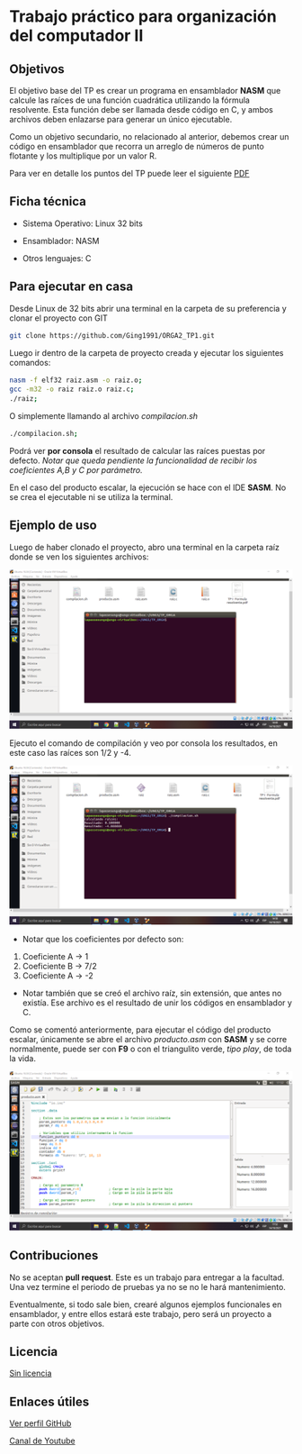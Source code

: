 # Trabajo práctico para organización del computador II

## Objetivos
El objetivo base del TP es crear un programa en ensamblador **NASM** que calcule las raíces de una función cuadrática utilizando la fórmula resolvente. Esta función debe ser llamada desde código en C, y ambos archivos deben enlazarse para generar un único ejecutable.

Como un objetivo secundario, no relacionado al anterior, debemos crear un código en ensamblador que recorra un arreglo de números de punto flotante y los multiplique por un valor R.

Para ver en detalle los puntos del TP puede leer el siguiente [PDF](https://github.com/Ging1991/ORGA2_TP1/blob/master/TP%20I%20-%20Formula%20resolvente.pdf)
## Ficha técnica
- Sistema Operativo: Linux 32 bits

- Ensamblador: NASM

- Otros lenguajes: C

## Para ejecutar en casa
Desde Linux de 32 bits abrir una terminal en la carpeta de su preferencia y clonar el proyecto con GIT
```bash
git clone https://github.com/Ging1991/ORGA2_TP1.git
```
Luego ir dentro de la carpeta de proyecto creada y ejecutar los siguientes comandos:
```bash
nasm -f elf32 raiz.asm -o raiz.o;
gcc -m32 -o raiz raiz.o raiz.c;
./raiz;
```
O simplemente llamando al archivo _compilacion.sh_
```bash
./compilacion.sh;
```
Podrá ver **por consola** el resultado de calcular las raíces puestas por defecto. _Notar que queda pendiente la funcionalidad de recibir los coeficientes A,B y C por parámetro._

En el caso del producto escalar, la ejecución se hace con el IDE **SASM**. No se crea el ejecutable ni se utiliza la terminal.

## Ejemplo de uso
Luego de haber clonado el proyecto, abro una terminal en la carpeta raíz donde se ven los siguientes archivos:

![Captura 1](/imagenes/tp_captura_1.png)

Ejecuto el comando de compilación y veo por consola los resultados, en este caso las raíces son 1/2 y -4.

![Captura 2](/imagenes/tp_captura_2.png)

- Notar que los coeficientes por defecto son:
1. Coeficiente A -> 1
2. Coeficiente B -> 7/2
3. Coeficiente A -> -2
- Notar también que se creó el archivo raíz, sin extensión, que antes no existía. Ese archivo es el resultado de unir los códigos en ensamblador y C.

Como se comentó anteriormente, para ejecutar el código del producto escalar, únicamente se abre el archivo _producto.asm_ con **SASM** y se corre normalmente, puede ser con **F9** o con el triangulito verde, _tipo play_, de toda la vida.

![Captura 2](/imagenes/tp_captura_3.png)

## Contribuciones
No se aceptan **pull request**. Este es un trabajo para entregar a la facultad. Una vez termine el periodo de pruebas ya no se no le hará mantenimiento.

Eventualmente, si todo sale bien, crearé algunos ejemplos funcionales en ensamblador, y entre ellos estará este trabajo, pero será un proyecto a parte con otros objetivos.
## Licencia
[Sin licencia](https://choosealicense.com/licenses/unlicense/)
## Enlaces útiles
[Ver perfil GitHub](https://github.com/Ging1991)

[Canal de Youtube](https://www.youtube.com/channel/UCsdNi2EY87x7vPVA9nNtyvA)